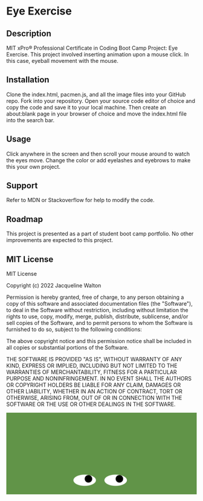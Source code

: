 
# Eye Exercise
## Description
MIT xPro® Professional Certificate in Coding Boot Camp Project: Eye Exercise. This project involved inserting animation upon a mouse click. In this case, eyeball movement with the mouse.

## Installation
Clone the index.html, pacmen.js, and all the image files into your GitHub repo. Fork into your repository. Open your source code editor of choice and copy the code and save it to your local machine. Then create an about:blank page in your browser of choice and move the index.html file into the search bar.

## Usage
Click anywhere in the screen and then scroll your mouse around to watch the eyes move. Change the color or add eyelashes and eyebrows to make this your own project.

## Support
Refer to MDN or Stackoverflow for help to modify the code.

## Roadmap
This project is presented as a part of student boot camp portfolio. No other improvements are expected to this project.

## MIT License
MIT License

Copyright (c) 2022 Jacqueline Walton

Permission is hereby granted, free of charge, to any person obtaining a copy
of this software and associated documentation files (the "Software"), to deal
in the Software without restriction, including without limitation the rights
to use, copy, modify, merge, publish, distribute, sublicense, and/or sell
copies of the Software, and to permit persons to whom the Software is
furnished to do so, subject to the following conditions:

The above copyright notice and this permission notice shall be included in all
copies or substantial portions of the Software.

THE SOFTWARE IS PROVIDED "AS IS", WITHOUT WARRANTY OF ANY KIND, EXPRESS OR
IMPLIED, INCLUDING BUT NOT LIMITED TO THE WARRANTIES OF MERCHANTABILITY,
FITNESS FOR A PARTICULAR PURPOSE AND NONINFRINGEMENT. IN NO EVENT SHALL THE
AUTHORS OR COPYRIGHT HOLDERS BE LIABLE FOR ANY CLAIM, DAMAGES OR OTHER
LIABILITY, WHETHER IN AN ACTION OF CONTRACT, TORT OR OTHERWISE, ARISING FROM,
OUT OF OR IN CONNECTION WITH THE SOFTWARE OR THE USE OR OTHER DEALINGS IN THE
SOFTWARE.

<img src="./eyes-screenshot.png">
